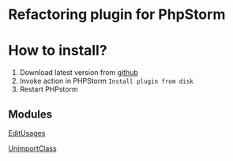 # Refactoring plugin for PhpStorm

# How to install?
1. Download latest version from [github](https://github.com/funivan/PhpStorm-Refactoring-Plugin/releases)
2. Invoke action in PHPStorm `Install plugin from disk`
3. Restart PHPstorm


## Modules
[EditUsages](src/com/funivan/phpstorm/refactoring/EditUsages/README.md)

[UnimportClass](src/com/funivan/phpstorm/refactoring/UnimportClass/README.md)
